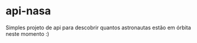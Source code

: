 # api-nasa
Simples projeto de api para descobrir quantos astronautas estão em órbita neste momento :)
